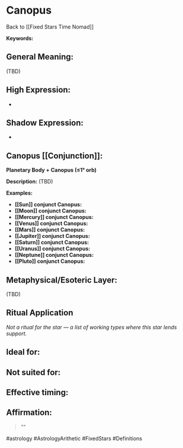 # Canopus

Back to [[Fixed Stars Time Nomad]]

**Keywords:** 

## General Meaning:
(TBD)

## High Expression:
- 

## Shadow Expression:
- 

## Canopus [[Conjunction]]:

**Planetary Body + Canopus (≤1° orb)**

**Description:**
(TBD)

**Examples:**
- **[[Sun]] conjunct Canopus:** 
- **[[Moon]] conjunct Canopus:** 
- **[[Mercury]] conjunct Canopus:** 
- **[[Venus]] conjunct Canopus:** 
- **[[Mars]] conjunct Canopus:** 
- **[[Jupiter]] conjunct Canopus:** 
- **[[Saturn]] conjunct Canopus:** 
- **[[Uranus]] conjunct Canopus:** 
- **[[Neptune]] conjunct Canopus:** 
- **[[Pluto]] conjunct Canopus:** 

## Metaphysical/Esoteric Layer:
(TBD)

## Ritual Application
*Not a ritual for the star — a list of working types where this star lends support.*

**Ideal for:**
- 
**Not suited for:**
- 
**Effective timing:**
- 

## Affirmation:

> ""

#astrology #AstrologyArithetic #FixedStars #Definitions

